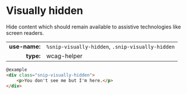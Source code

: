 # Visually hidden

Hide content which should remain available to assistive technologies like screen readers.

|  |  |
| ---: | --- |
| **use-name:** | `%snip-visually-hidden`, `.snip-visually-hidden` |
| **type:** | wcag-helper |

```html
@example
<div class="snip-visually-hidden">
    <p>You don't see me but I'm here.</p>
</div>
```
